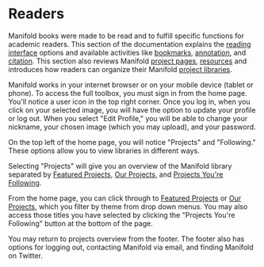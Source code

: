 # Readers

Manifold books were made to be read and to fulfill specific functions for academic readers. This section of the documentation explains the [reading interface](reading_interface/README.md) options and available activities like [bookmarks](reading_interface/bookmarks.md), [annotation](reading_interface/annotation.md), and [citation](reading_interface/citation.md). This section also reviews Manifold [project pages](project_page.md), [resources](resources.md) and introduces how readers can organize their Manifold [project libraries](projects_library.md). 

Manifold works in your internet browser or on your mobile device (tablet or phone). To access the full toolbox, you must sign in from the home page. You'll notice a user icon in the top right corner. Once you log in, when you click on your selected image, you will have the option to update your profile or log out. When you select "Edit Profile," you will be able to change your nickname, your chosen image (which you may upload), and your password. 

On the top left of the home page, you will notice "Projects" and "Following." These options allow you to view libraries in different ways.

Selecting "Projects" will give you an overview of the Manifold library separated by [Featured Projects](projects_library.md), [Our Projects](projects_library.md), and [Projects You're Following](projects_library.md). 

From the home page, you can click through to [Featured Projects](projects_library.md) or [Our Projects](projects_library.md), which you filter by theme from drop down menus. You may also access those titles you have selected by clicking the "Projects You're Following" button at the bottom of the page.

You may return to projects overview from the footer. The footer also has options for logging out, contacting Manifold via email, and finding Manifold on Twitter.